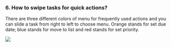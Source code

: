 ### 6. How to swipe tasks for quick actions?
There are three different colors of menu for frequently used actions and you can slide a task from right to left to choose menu. Orange stands for set due date; blue stands for move to list and red stands for set priority.

![](/images/swipeforquick.png)
